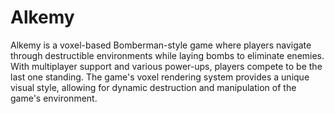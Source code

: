 # Alkemy

Alkemy is a voxel-based Bomberman-style game where players navigate through destructible environments while laying bombs to eliminate enemies. With multiplayer support and various power-ups, players compete to be the last one standing. The game's voxel rendering system provides a unique visual style, allowing for dynamic destruction and manipulation of the game's environment.
